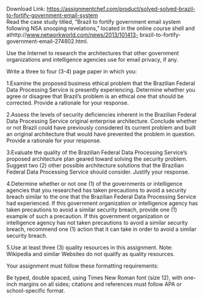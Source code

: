 Download Link: https://assignmentchef.com/product/solved-solved-brazil-to-fortify-government-email-system
<br>
Read the case study titled, “Brazil to fortify government email system following NSA snooping revelations,” located in the online course shell and athttp://www.networkworld.com/news/2013/101413- brazil-to-fortify-government-email-274802.html.

Use the Internet to research the architectures that other government organizations and intelligence agencies use for email privacy, if any.

Write a three to four (3-4) page paper in which you:

1.Examine the proposed business ethical problem that the Brazilian Federal Data Processing Service is presently experiencing. Determine whether you agree or disagree that Brazil’s problem is an ethical one that should be corrected. Provide a rationale for your response.

2.Assess the levels of security deficiencies inherent in the Brazilian Federal Data Processing Service original enterprise architecture. Conclude whether or not Brazil could have previously considered its current problem and built an original architecture that would have prevented the problem in question. Provide a rationale for your response.

3.Evaluate the quality of the Brazilian Federal Data Processing Service’s proposed architecture plan geared toward solving the security problem. Suggest two (2) other possible architecture solutions that the Brazilian Federal Data Processing Service should consider. Justify your response.

4.Determine whether or not one (1) of the governments or intelligence agencies that you researched has taken precautions to avoid a security breach similar to the one that the Brazilian Federal Data Processing Service had experienced. If this government organization or intelligence agency has taken precautions to avoid a similar security breach, provide one (1) example of such a precaution. If this government organization or intelligence agency has not taken precautions to avoid a similar security breach, recommend one (1) action that it can take in order to avoid a similar security breach.

5.Use at least three (3) quality resources in this assignment. Note: Wikipedia and similar Websites do not qualify as quality resources.

Your assignment must follow these formatting requirements:

Be typed, double spaced, using Times New Roman font (size 12), with one-inch margins on all sides; citations and references must follow APA or school-specific format.